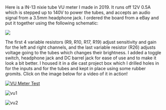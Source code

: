 
  Here is a IN-13 nixie tube VU meter I made in 2019. It runs off 12V 0.5A which is stepped up to 140V to power the tubes, and accepts an audio signal from a 3.5mm     headphone jack. I ordered the board from a eBay and put it together using the following schematic:

<img src="https://user-images.githubusercontent.com/63659684/95758888-e7e86580-0ca0-11eb-8cf6-c1f58328c82c.png">

The first 4 variable resistors (R9, R10, R17, R19) adjust sensitivity and gain for the left and right channels, and the last variable resistor (R26) adjusts voltage going to the tubes which changes their brightness. I added a toggle switch, headphone jack and DC barrel jack for ease of use and to make it look a bit better. I housed it in a die cast project box which I drilled holes in for the inputs and for the tubes and kept in place using some rubber gromits.
Click on the image below for a video of it in action!
  
[![VU Meter Test](http://img.youtube.com/vi/IXU6dty2NVc/0.jpg)](https://www.youtube.com/watch?v=IXU6dty2NVc&feature=youtu.be "VU Meter Test")

![vu1](https://user-images.githubusercontent.com/63659684/98470129-9cf83a00-21db-11eb-9b5d-487c35e966fa.jpg)

![vu2](https://user-images.githubusercontent.com/63659684/98470132-a7b2cf00-21db-11eb-8a0c-8507d98ac629.jpg)
